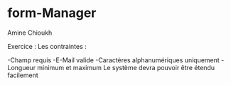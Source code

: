 # form-Manager

Amine Chioukh

Exercice : 
Les contraintes :

-Champ requis
-E-Mail valide
-Caractères alphanumériques uniquement
-Longueur minimum et maximum Le système devra pouvoir être étendu facilement
